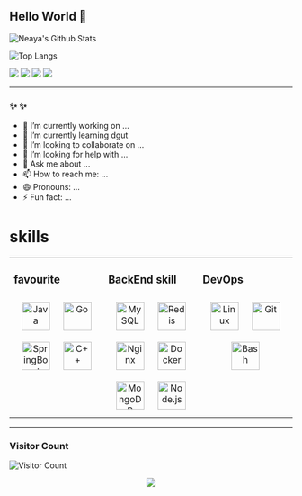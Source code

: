 ## Hello World 👋  

![Neaya's Github Stats](https://github-readme-stats.vercel.app/api?username=interca&show_icons=true&theme=tokyonight&count_private=true&hide_border=true)


<!-- 
[![Top Langs](https://github-readme-stats.vercel.app/api/top-langs/?username=interca&layout=compact&theme=dark)](https://github.com/JimouChen/github-readme-stats) -->

![Top Langs](https://github-readme-stats.vercel.app/api/top-langs/?username=interca&hide_border=true&layout=compact&theme=radical&langs_count=10)


![](https://img.shields.io/badge/Go-v1.17-blue?style=for-the-badge&logo=go&logoColor=white)
![](https://img.shields.io/badge/C++-dark?style=for-the-badge&logo=cplusplus&logoColor=dark)
![](https://img.shields.io/badge/Docker-009acd?style=for-the-badge&logo=docker&logoColor=dark)
![](https://img.shields.io/badge/Java-009acd?style=for-the-badge&logo=java&logoColor=blue)

-- --


### ✨ ✨ 


- 🔭 I’m currently working on ...
- 🌱 I’m currently learning dgut
- 👯 I’m looking to collaborate on ...
- 🤔 I’m looking for help with ...
- 💬 Ask me about ...
- 📫 How to reach me: ...
- 😄 Pronouns: ...
- ⚡ Fun fact: ...

# skills 
<table><tr><td valign="top" width="33%">

### favourite  
<div align="center">  
<img style="margin: 10px" src="https://profilinator.rishav.dev/skills-assets/java-original-wordmark.svg" alt="Java" height="50" />
<img style="margin: 10px" src="https://profilinator.rishav.dev/skills-assets/go-original.svg" alt="Go" height="50" />
<img style="margin: 10px" src="https://profilinator.rishav.dev/skills-assets/springio-icon.svg" alt="SpringBoot" height="50" />
<a href="https://www.cplusplus.com/" target="_blank"><img style="margin: 10px" src="https://profilinator.rishav.dev/skills-assets/cplusplus-original.svg" alt="C++" height="50" /></a>  
</div>


</td><td valign="top" width="33%">



### BackEnd skill 
<div align="center"> 
<img style="margin: 10px" src="https://profilinator.rishav.dev/skills-assets/mysql-original-wordmark.svg" alt="MySQL" height="50" />  
<img style="margin: 10px" src="https://profilinator.rishav.dev/skills-assets/redis-original-wordmark.svg" alt="Redis" height="50" /> 
<img style="margin: 10px" src="https://profilinator.rishav.dev/skills-assets/nginx-original.svg" alt="Nginx" height="50" />
<img style="margin: 10px" src="https://profilinator.rishav.dev/skills-assets/docker-original-wordmark.svg" alt="Docker" height="50" />
<a href="https://www.mongodb.com/" target="_blank"><img style="margin: 10px" src="https://profilinator.rishav.dev/skills-assets/mongodb-original-wordmark.svg" alt="MongoDB" height="50" /></a> 
<a href="https://nodejs.org/" target="_blank"><img style="margin: 10px" src="https://profilinator.rishav.dev/skills-assets/nodejs-original-wordmark.svg" alt="Node.js" height="50" /></a> 
</div>
</td><td valign="top" width="33%">

### DevOps
<div align="center">   
<a href="https://www.linux.org/" target="_blank"><img style="margin: 10px" src="https://profilinator.rishav.dev/skills-assets/linux-original.svg" alt="Linux" height="50" /></a>  
<a href="https://github.com/" target="_blank"><img style="margin: 10px" src="https://profilinator.rishav.dev/skills-assets/git-scm-icon.svg" alt="Git" height="50" /></a>  
<a href="https://www.gnu.org/software/bash/" target="_blank"><img style="margin: 10px" src="https://profilinator.rishav.dev/skills-assets/gnu_bash-icon.svg" alt="Bash" height="50" /></a>  
</div>

</td></tr></table>  

-- --
### Visitor Count


![Visitor Count](https://profile-counter.glitch.me/interca/count.svg)
<div align="center">
<img src="https://komarev.com/ghpvc/?username=interca&&style=flat-square" align="center" />
</div> 
